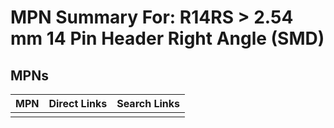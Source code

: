 



# MPN Summary For: R14RS > 2.54 mm 14 Pin Header Right Angle (SMD)

## MPNs
  

|MPN|Direct Links|Search Links|
| :--- | :--- | :--- |
||||
